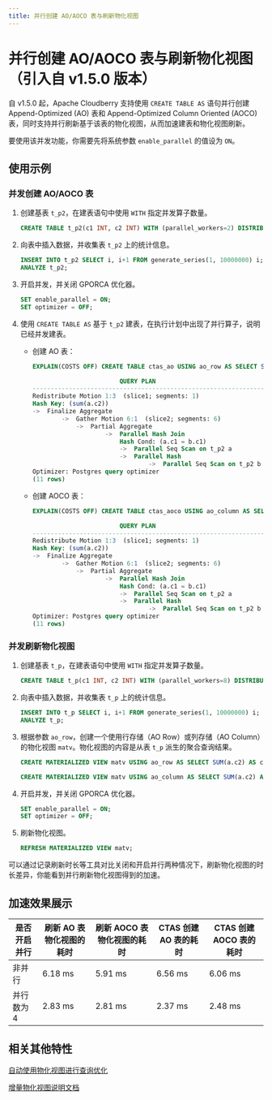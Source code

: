 ```yaml
---
title: 并行创建 AO/AOCO 表与刷新物化视图
---
```


# 并行创建 AO/AOCO 表与刷新物化视图（引入自 v1.5.0 版本）

自 v1.5.0 起，Apache Cloudberry 支持使用 `CREATE TABLE AS` 语句并行创建 Append-Optimized (AO) 表和 Append-Optimized Column Oriented (AOCO) 表，同时支持并行刷新基于该表的物化视图，从而加速建表和物化视图刷新。

要使用该并发功能，你需要先将系统参数 `enable_parallel` 的值设为 `ON`。

## 使用示例

### 并发创建 AO/AOCO 表

1. 创建基表 `t_p2`，在建表语句中使用 `WITH` 指定并发算子数量。

    ```sql
    CREATE TABLE t_p2(c1 INT, c2 INT) WITH (parallel_workers=2) DISTRIBUTED BY (c1);
    ```

2. 向表中插入数据，并收集表 `t_p2` 上的统计信息。

    ```sql
    INSERT INTO t_p2 SELECT i, i+1 FROM generate_series(1, 10000000) i;
    ANALYZE t_p2;
    ```

3. 开启并发，并关闭 GPORCA 优化器。

    ```sql
    SET enable_parallel = ON;
    SET optimizer = OFF;
    ```

4. 使用 `CREATE TABLE AS` 基于 `t_p2` 建表，在执行计划中出现了并行算子，说明已经并发建表。

    - 创建 AO 表：

        ```sql
        EXPLAIN(COSTS OFF) CREATE TABLE ctas_ao USING ao_row AS SELECT SUM(a.c2) AS c2, AVG(b.c1) AS c1 FROM t_p2 a JOIN t_p2 b ON a.c1 = b.c1 DISTRIBUTED BY (c2);

                                QUERY PLAN                            
        -----------------------------------------------------------------
        Redistribute Motion 1:3  (slice1; segments: 1)
        Hash Key: (sum(a.c2))
        ->  Finalize Aggregate
                ->  Gather Motion 6:1  (slice2; segments: 6)
                    ->  Partial Aggregate
                            ->  Parallel Hash Join
                                Hash Cond: (a.c1 = b.c1)
                                ->  Parallel Seq Scan on t_p2 a
                                ->  Parallel Hash
                                        ->  Parallel Seq Scan on t_p2 b
        Optimizer: Postgres query optimizer
        (11 rows)
        ```
    
    - 创建 AOCO 表：

        ```sql
        EXPLAIN(COSTS OFF) CREATE TABLE ctas_aoco USING ao_column AS SELECT SUM(a.c2) AS c2, AVG(b.c1) AS c1 FROM t_p2 a JOIN t_p2 b ON a.c1 = b.c1 DISTRIBUTED BY (c2);

                                QUERY PLAN                            
        -----------------------------------------------------------------
        Redistribute Motion 1:3  (slice1; segments: 1)
        Hash Key: (sum(a.c2))
        ->  Finalize Aggregate
                ->  Gather Motion 6:1  (slice2; segments: 6)
                    ->  Partial Aggregate
                            ->  Parallel Hash Join
                                Hash Cond: (a.c1 = b.c1)
                                ->  Parallel Seq Scan on t_p2 a
                                ->  Parallel Hash
                                        ->  Parallel Seq Scan on t_p2 b
        Optimizer: Postgres query optimizer
        (11 rows)
        ```

### 并发刷新物化视图

1. 创建基表 `t_p`，在建表语句中使用 `WITH` 指定并发算子数量。

    ```sql
    CREATE TABLE t_p(c1 INT, c2 INT) WITH (parallel_workers=8) DISTRIBUTED BY (c1);
    ```

2. 向表中插入数据，并收集表 `t_p` 上的统计信息。

    ```sql
    INSERT INTO t_p SELECT i, i+1 FROM generate_series(1, 10000000) i;
    ANALYZE t_p;
    ```

3. 根据参数 `ao_row`，创建一个使用行存储（AO Row）或列存储（AO Column）的物化视图 `matv`。物化视图的内容是从表 `t_p` 派生的聚合查询结果。

    ```sql
    CREATE MATERIALIZED VIEW matv USING ao_row AS SELECT SUM(a.c2) AS c2, AVG(b.c1) AS c1 FROM t_p a JOIN t_p b ON a.c1 = b.c1 WITH NO DATA DISTRIBUTED BY (c2);
    ```

    ```sql
    CREATE MATERIALIZED VIEW matv USING ao_column AS SELECT SUM(a.c2) AS c2, AVG(b.c1) AS c1 FROM t_p a JOIN t_p b ON a.c1 = b.c1 WITH NO DATA DISTRIBUTED BY (c2);
    ```

4. 开启并发，并关闭 GPORCA 优化器。

    ```sql
    SET enable_parallel = ON;
    SET optimizer = OFF;
    ```

5. 刷新物化视图。

    ```sql
    REFRESH MATERIALIZED VIEW matv;
    ```

可以通过记录刷新时长等工具对比关闭和开启并行两种情况下，刷新物化视图的时长差异，你能看到并行刷新物化视图得到的加速。

## 加速效果展示

| 是否开启并行 | 刷新 AO 表物化视图的耗时 | 刷新 AOCO 表物化视图的耗时 | CTAS 创建 AO 表的耗时 | CTAS 创建 AOCO 表的耗时 |
| ------------ | ------------------------ | -------------------------- | --------------------- | ----------------------- |
| 非并行       | 6.18 ms                  | 5.91 ms                    | 6.56 ms               | 6.06 ms                 |
| 并行数为 4   | 2.83 ms                  | 2.81 ms                    | 2.37 ms               | 2.48 ms                 |

## 相关其他特性

[自动使用物化视图进行查询优化](./use-auto-materialized-view-to-answer-queries.md)

[增量物化视图说明文档](./use-incremental-materialized-view.md)
